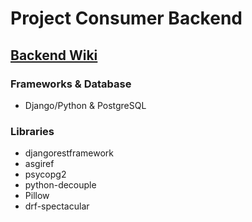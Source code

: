 # Project Consumer Backend

## [Backend Wiki](https://github.com/MrNtlu/Project-Consumer/wiki/TS-Backend-Database)

### Frameworks & Database

- Django/Python & PostgreSQL

### Libraries

- djangorestframework
- asgiref
- psycopg2
- python-decouple
- Pillow
- drf-spectacular
